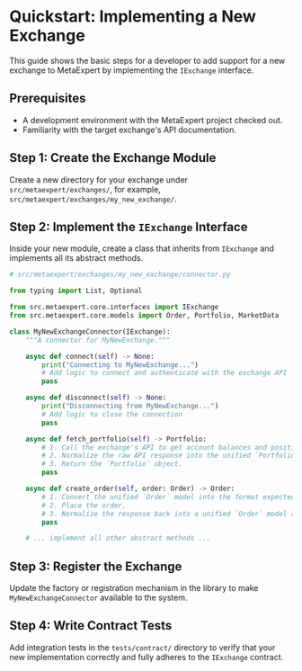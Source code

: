 # Quickstart: Implementing a New Exchange

This guide shows the basic steps for a developer to add support for a new exchange to MetaExpert by implementing the `IExchange` interface.

## Prerequisites

- A development environment with the MetaExpert project checked out.
- Familiarity with the target exchange's API documentation.

## Step 1: Create the Exchange Module

Create a new directory for your exchange under `src/metaexpert/exchanges/`, for example, `src/metaexpert/exchanges/my_new_exchange/`.

## Step 2: Implement the `IExchange` Interface

Inside your new module, create a class that inherits from `IExchange` and implements all its abstract methods.

```python
# src/metaexpert/exchanges/my_new_exchange/connector.py

from typing import List, Optional

from src.metaexpert.core.interfaces import IExchange
from src.metaexpert.core.models import Order, Portfolio, MarketData

class MyNewExchangeConnector(IExchange):
    """A connector for MyNewExchange."""

    async def connect(self) -> None:
        print("Connecting to MyNewExchange...")
        # Add logic to connect and authenticate with the exchange API
        pass

    async def disconnect(self) -> None:
        print("Disconnecting from MyNewExchange...")
        # Add logic to close the connection
        pass

    async def fetch_portfolio(self) -> Portfolio:
        # 1. Call the exchange's API to get account balances and positions.
        # 2. Normalize the raw API response into the unified `Portfolio` Pydantic model.
        # 3. Return the `Portfolio` object.
        pass

    async def create_order(self, order: Order) -> Order:
        # 1. Convert the unified `Order` model into the format expected by the exchange's API.
        # 2. Place the order.
        # 3. Normalize the response back into a unified `Order` model and return it.
        pass

    # ... implement all other abstract methods ...

```

## Step 3: Register the Exchange

Update the factory or registration mechanism in the library to make `MyNewExchangeConnector` available to the system.

## Step 4: Write Contract Tests

Add integration tests in the `tests/contract/` directory to verify that your new implementation correctly and fully adheres to the `IExchange` contract.
